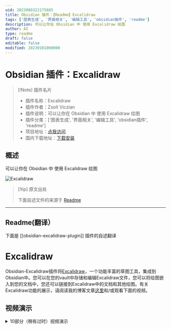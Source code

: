 ```yaml
---
uid: 2023080322175685
title: Obsidian 插件：【Readme】Excalidraw
tags: ['图表生成', '界面相关', '编辑工具', 'obsidian插件', 'readme']
description: 可以让你在 Obsidian 中 使用 Excalidraw 绘图 
author: AI
type: readme
draft: false
editable: false
modified: 20230101000000
---
```


# Obsidian 插件：Excalidraw

> [!Note] 插件名片
> - 插件名称：Excalidraw
> - 插件作者：Zsolt Viczian
> - 插件说明：可以让你在 Obsidian 中 使用 Excalidraw 绘图 
> - 插件分类：['图表生成', '界面相关', '编辑工具', 'obsidian插件', 'readme']
> - 项目地址：[点我访问](https://github.com/zsviczian/obsidian-excalidraw-plugin)
> - 国内下载地址：[下载安装](https://pkmer.cn/products/plugin/pluginMarket/?obsidian-excalidraw-plugin)

## 概述

可以让你在 Obsidian 中 使用 Excalidraw 绘图 

![Excalidraw](https://cdn.pkmer.cn/covers/obsidian-excalidraw-plugin.PNG!pkmer)

> [!tip] 原文出处
> 
>下面自述文件的来源于 [Readme](https://ghproxy.net/https://raw.githubusercontent.com/zsviczian/obsidian-excalidraw-plugin/master/README.md)
> 

---

## Readme(翻译）

下面是 [[obsidian-excalidraw-plugin]] 插件的自述翻译


# Excalidraw

Obsidian-Excalidraw插件将[Excalidraw](https://excalidraw.com/)，一个功能丰富的草图工具，集成到Obsidian中。您可以在您的vault中存储和编辑Excalidraw文件，您可以将绘图嵌入到您的文档中，您还可以链接到Excalidraw中的文档和其他绘图。有关Excalidraw功能的展示，请阅读我的博客文章[这里](https://www.zsolt.blog/2021/03/showcasing-excalidraw.html)和/或观看下面的视频。

## 视频演示



<details><summary>10部分（稍有过时）视频演示</summary>
<br>
<br>
<br>
<br>
<a href="https://youtu.be/MaJ5jJwBRWs" target="_blank"><img src="https://user-images.githubusercontent.com/14358394/125160341-a546b180-e17c-11eb-9de8-d87

## 特点

- 该插件将Excalidraw与Obsidian无缝集成，包括命令面板操作、文件浏览器功能、选项菜单命令和功能区按钮。
- 在功能区按钮或文件浏览器上按下<kbd>CTRL/CMD+单击</kbd>，可以在新窗格中创建/打开绘图。

### 设置

设置将允许您根据需要自定义Excalidraw。该插件带有大量的设置选项。我尝试为这些设置添加有意义的解释，请耐心查找设置，因为大多数请求都已经存在相应的设置。

插件设置分为以下几个部分：
- **基本设置**：例如默认使用的文件夹
- **保存**：压缩和自动保存计时器
- **文件名**：配置自动生成的Excalidraw文件名
- **显示**：影响Excalidraw处理方式的设置（例如：左手模式、主题设置、鼠标滚轮和捏合缩放设置、适应缩放设置）
- **链接和嵌入**：影响Excalidraw画布上链接和嵌入项行为的设置
- **Markdown嵌入设置**：这些设置控制从您的Vault嵌入到Excalidraw绘图中的Markdown文档的行为
- **嵌入和导出**：控制将Excalidraw图像嵌入到Markdown文档中时的显示方式的设置
- **自动导出设置**：您可以配置Excalidraw在每次保存时创建绘图的PNG或SVG副本
- **兼容性功能**：如果您在Obsidian之外（例如在LogSeq、Visual Studio、Web上等）编辑Excalidraw绘图，请检查这些设置。
- **实验性功能**：这些高级功能是以“巧妙”的方式实现的。功能包括定义第四种字体，在Obsidian文件浏览器中添加自定义图标以区分Exalidraw文件，OCR设置等。
- **已安装脚本的设置**：您从脚本库安装的一些脚本带有设置。脚本设置在第一次运行脚本时安装。因此，要访问脚本的设置，请安装脚本，首次运行脚本，然后在插件设置中查找设置选项。

#### 模板

- 用于新绘图的模板。该模板将恢复笔画属性。
    这意味着您可以在模板中设置默认的笔画颜色、笔画宽度、透明度、字体系列、字体大小、填充样式、笔画样式等。
    这也适用于ExcalidrawAutomate。
    - 通过模板，您可以自定义Excalidraw使用的颜色调色板。
        - 切换到Markdown视图。
        - 滚动到文件底部，找到`"AppState": {`。
        - 在AppState部分的末尾找到`"customColorPalette": {`。
        - 您可以通过添加以下3个变量中的任意一个或全部来指定Excalidraw使用的3个调色板：
            - `"canvasBackground":[], "elementBackground":[], "elementStroke": []`。
        - 在每个变量的数组中，添加逗号分隔的有效HTML颜色列表（例如，对于红色，使用`#FF0000`）。
        - 有关更多帮助，请参见上面的视频。

#### 导出

- 如果对可移植性很重要：
    - 自动导出SVG和/或PNG文件，包括保持同步功能，这样您就可以将SVG/PNG嵌入到文档中，而不是嵌入excalidraw文件。
    - 您可以通过添加`excalidraw-autoexport`前置元数据键来覆盖单个文件的导出设置。此键的有效值为`none`、`both`、`png`和`svg`。

- 指定嵌入绘图的默认宽度。
- 兼容性功能，自动导出并保持同步markdown excalidraw文件和传统的`.excalidraw`文件。
- 实验性功能，向文件资源管理器添加自定义标签以标记绘图文件。
- 启用/禁用自动保存。

### 将您的绘图嵌入到Markdown文档中
- 您可以使用以下格式选项自定义嵌入图像的大小和位置：
    - `![[image.excalidraw|100]]`,
    - `![[image.excalidraw|100x100]]`,
    - `![[image.excalidraw|100|left]]`,
    - `![[image.excalidraw|right-wrap]]`.
    - `![[<filename.excalidraw>|<width>x<height>|<alignment>]]`.
    - 您可以通过CSS添加自定义对齐方式。
    - 出现在`<alignment>`中的任何文本都将添加到呈现的SVG元素样式和包装器DIV元素中。
    - 有关更多信息，请参见[styles.css](https://github.com/zsviczian/obsidian-excalidraw-plugin/blob/master/styles.css)。
- Excalidraw绘图在Obsidian Publish中不显示。如果您想在发布的文档中使用Excalidraw，您可以在插件设置中配置，在创建新文件时自动在文档中插入绘图的PNG或SVG版本。请参见“要插入到文档中的文件类型”。
    - 在“导出设置”下，您还可以配置自动导出图像的暗色和亮色版本，以便您的发布站点支持暗色和亮色模式。

### 超链接和拖放支持
![](https://github.com/zsviczian/obsidian-excalidraw-plugin/blob/master/images/excalidraw-modifiers.png)

#### 超链接
- 支持超链接，例如：
    - `https://zsolt.blog`,
    - `[Obsidian](https://obsidian.md)`, 和
    - 内部链接，例如在绘图文本中的 `[[My file in vault|Alias]]`。
- 如果你启用了 Obsidian 设置中的 Files & Links/Automatically Update Internal Links，当文件被移动或重命名时，链接将会更新。
- 绘图中的链接将会显示在文档的反向链接中。
- 支持引用插入
    - `![[myfile#^blockref]]` 将会在绘图中转换为引用的块的文本。
    - `![[myfile#section]]` 也可以使用，这将会引用该部分。
    - 你还可以通过在转入后的文本后面加上花括号中的最大字符数来指定引用文本的换行，例如 `![[myfile#^blockref]]{40}` 将会在40个字符处换行。
- 为了方便起见，你还可以使用命令面板在绘图中插入链接。
- <kbd>CTRL/CMD + 悬停</kbd> 可以弹出 Obsidian 的快速预览链接。（在 Mac 上是 <kbd>CTRL+CMD+悬停</kbd>）。
- 使用块引用，你还可以在其他文档中引用和插入出现在绘图中的文本。

#### 拖放支持
- 您可以从Obsidian文件浏览器中拖动文件，并将它们变成Excalidraw中的文件链接。有关各种修饰键组合，请参见上表。
- 注意：将图像锚定到其大小的100%是一个非常特定的行为，我主要是为自己构建的一个非常专业的功能
    - （甚至比Excalidraw Obsidian中的其他功能更多 - 也主要是为了自己😉）。
    - 每次打开Excalidraw绘图时，这将重置您嵌入的图像为100%大小，
        或者如果您使用此功能插入了一个嵌入的Excalidraw绘图到您的画布上，
        每次更新嵌入的绘图，它都会被缩放回100%大小。
    - 这意味着即使您在绘图上调整图像的大小，下次打开时它也会重置为100%，
        文件或修改原始嵌入对象。当您将绘图分解为单独的Excalidraw文件时，此功能非常有用，
        但当组合到单个画布上时，您希望各个部分保持其实际大小。我使用此功能来
        从原子绘图构建“一页书”摘要。
- 您可以从Markdown视图中拖放文本到Excalidraw。
- 您可以从浏览器中拖放网址，并将它们变成链接。
- 您可以拖放YouTube链接和缩略图，并在Excalidraw中将它们变成带有缩略图的YouTube链接。

### LaTeX
使用命令面板操作"插入LaTeX公式"来插入LaTeX公式。
您可以在Markdown视图中编辑公式，或者通过<kbd>CTRL/CMD + 单击</kbd>公式进行编辑。

### 图片支持
- 在iOS和Android上，您可以通过在Excalidraw中按下添加图片按钮来从相机中添加图片。
- 您可以将图片复制/粘贴到您的绘图中。图片将保存在您的保险库中。
- 您可以按照上述说明拖放图片。
- 网络上的图片的URL链接：您可以从网页上将图片拖放到Excalidraw中。如果您在将图片拖放到Excalidraw时按住CTRL键，图片将不会保存到您的保险库中。Excalidraw将从URL加载图片。请注意，如果您没有互联网访问权限，或者这些图片从互联网上被删除，它们也将从您的绘图中消失。
- 如果您将图片URL粘贴到Excalidraw中（只需单击URL上的复制，然后在Excalidraw画布上单击粘贴），图片将被插入并带有指向网络上图片的链接。同样，图片不会保存到您的保险库中，只有链接。
- 如果您拖放一个YouTube视频链接，它将被转换为带有指向视频的缩略图链接的元素。

### 引用图像的部分块
有关详细信息，请参见此[视频](https://youtu.be/yZQoJg2RCKI)
- 当在指向Excalidraw文件的链接中引用画布上的元素时，
    - 使用elementId或部分标题（即包含`# <Section title>`的文本元素）
        - 例如`[[file#^elementID]]`，
    - 您可以添加`group=`前缀，
        - 例如`[[file#^group=elementID]]`或
    - `area=`前缀，
        - 例如`[[file#area=Section heading]]`。
    - 如果找到`group=`前缀，Excalidraw将选择与elementID（块引用）或部分标题引用的元素相同组中的元素组。
    - 如果找到`area=`前缀，Excalidraw将在引用元素周围插入图像的剪切。
    - 请注意，在将Excalidraw嵌入为PNG到您的Markdown文档时，不支持`area=`选择器。
    - 引用文本元素的elementID而没有`group=`或`area=`前缀将将元素作为纯文本插入。引用非文本元素（例如矩形，椭圆等）而没有`group=`或`area=`前缀将导致Obsidian错误，因为这些elementId在Excalidraw markdown文件中不存在作为块引用。

### Markdown
- 从1.2.0版本开始，绘图文件存储在Markdown文件中
    - 您可以为绘图添加标签
    - 您可以在绘图的YAML前置元数据中添加元数据
    - 在前置元数据和`# Text Elements`标题之间添加的任何内容都将被Excalidraw忽略，即您可以在此处添加任何内容，它将作为文档的一部分保留。
    - Excalidraw文档现在以图形视图显示。
    - 以下前置元数据键将自定义绘图的显示方式-覆盖常规设置：
        - `excalidraw-link-prefix: "📍"` 内部链接的预览前缀
        - `excalidraw-url-prefix: "🌐"` 外部链接的预览前缀
        - `excalidraw-link-brackets: true|false` 是否在预览中显示链接周围的括号
        - `excalidraw-default-mode: view|zen` 默认情况下以查看模式或禅模式打开此文档。默认查看模式非常适合演示幻灯片。
    - 前置元数据标签可自定义文件级别的图像导出[519](https://github.com/zsviczian/obsidian-excalidraw-plugin/issues/519)。如果存在这些键，则它们将覆盖默认的excalidraw嵌入和导出设置。
        - `excalidraw-export-transparent: true`： true == 透明 / false == 带背景。
        - `excalidraw-export-dark`: true == 暗模式 / false == 亮模式。
        - `excalidraw-export-padding`: 指定图像的导出填充
        - `excalidraw-export-pngscale`: 这仅影响导出为PNG。指定图像的导出比例。典型范围在0.5和5之间，但您也可以尝试其他值。

### 将完整的Markdown文件嵌入到您的绘图中
- 从Obsidian文件浏览器中拖动所需的文件，并在将文件放置在画布上时按住<kbd>SHIFT</kbd>键。
- 使用命令面板操作：`从vault插入markdown文件`
- 使用自定义的woff、woff2或TTF字体来显示文档，您可以在Excalidraw设置中设置要使用的默认字体。
- 您可以为渲染Markdown文档的快照图像设置自定义CSS。
  仅支持操作系统标准字体作为字体系列（
    [Win10](https://docs.microsoft.com/en-us/typography/fonts/windows_10_font_list),
    [Mac & iOS](https://developer.apple.com/fonts/system-fonts/)
  ），此外，您可以使用上述设置来设置一个额外的自定义字体。
    - （观看此[视频](https://youtu.be/K6qZkTz8GHs)以进行演示，并查看此
    - [示例CSS](https://github.com/zsviczian/obsidian-excalidraw-plugin/discussions/281)）。
    - 为了帮助样式化，您可以观察由Excalidraw创建的Markdown文档的SVG快照。
        - 打开Obsidian开发者控制台（<kbd>CTRL+Shift+i</kbd>/<kbd>CMD+OPT+i</kbd>）并
        - 执行以下命令：`ExcalidrawAutomate.mostRecentMarkdownSVG`
- 您可以通过将以下前置元数据键添加到您的Markdown文档中来控制嵌入的Markdown文件的外观：
    - `excalidraw-font: Virgil|Cascadia|font_file_name.extension`
    - `excalidraw-font-color: css-color-name|#HEXcolor|any-other-html-standard-format`，
        - 您可以在[这里](https://www.w3schools.com/colors/colors_names.asp)找到CSS颜色名称。
    - `excalidraw-border-color: css-color-name|#HEXcolor|any-other-html-standard-format`
    - `excalidraw-css: "css-filename|css snippet"`
- 切换到Markdown视图或使用<kbd>WIN+CTRL</kbd>/<kbd>CMD+CTRL</kbd>点击图像以编辑嵌入的属性：
    - `[[filename#^blockref|WIDTHxMAXHEIGHT]]`

### 自定义字体、自定义笔、OCR支持、SVG导入
- 在插件设置中，您可以添加自定义的第四种字体。更多详细信息请参见此[视频](https://youtu.be/eKFmrSQhFA4)
- 该插件包括使用Taskbone OCR的OCR支持。更多详细信息请参见此[视频](https://youtu.be/7gu4ETx7zro)
- 您可以将SVG文件转换为Excalidraw绘图（有一些限制）。更多详细信息请参见此[视频](https://youtu.be/vlC1-iBvIfo)
- 您可以定义自定义的自由绘制笔。请参阅[此处](https://github.com/zsviczian/obsidian-excalidraw-plugin/blob/master/ea-scripts/Alternative%20Pens.md)的文档和[视频](https://youtu.be/uZz5MgzWXiM)。

### 脚本引擎
- 从1.5.0版本开始，您可以使用脚本引擎轻松执行ExcalidrawAutomate宏，并为它们分配命令面板快捷方式。您可以在[这里](https://github.com/zsviczian/obsidian-excalidraw-plugin/tree/master/ea-scripts)找到一个入门视频和一个不断增长的可安装脚本库。
- 您可以通过将脚本和相应的SVG图标文件移动到文件夹中，在Excalidraw的Obsidian工具面板上将脚本组织成组。请参见演示[视频](https://youtu.be/wTtaXmRJ7wg?t=16)。

### 其他
- 左手模式
- 包括完整的
    - [QuickAdd](https://github.com/chhoumann/quickadd),
    - [Templater](https://silentvoid13.github.io/Templater/) 和
    - [Dataview](https://blacksmithgu.github.io/obsidian-dataview/docs/api/intro/) 支持通过 ExcalidrawAutomate。
    - 查看[详细帮助和示例](https://zsviczian.github.io/obsidian-excalidraw-plugin/)。
    - 我还有一个[YouTube ExcalidrawAutomate 播放列表](https://www.youtube.com/playlist?list=PL6mqgtMZ4NP1IR4nXxSlMA4PA5E-qpyHZ)，有很多示例。
- 需要 OBSIDIAN SYNC 订阅：完整的绘图文件历史记录和设备间同步
- 多语言支持：如果您想通过翻译插件来帮助，请与我联系。

---

反馈、问题、想法、问题

加入关于Excalidraw插件的讨论，访问[forum.obsidian.md](https://forum.obsidian.md/t/excalidraw-full-featured-sketching-plugin-in-obsidian)

请前往[GitHub](https://github.com/zsviczian/obsidian-excalidraw-plugin/issues)报告错误或请求改进。

---

如果您喜欢Excalidraw，请通过在[https://ko-fi/zsolt](https://ko-fi.com/zsolt)上给我买杯咖啡来支持我的工作和热情。

请还帮忙通过在Twitter、Reddit或其他您经常使用的社交媒体平台上分享Obsidian Excalidraw插件的信息来传播。

您可以在Twitter上找到我[@zsviczian](https://twitter.com/zsviczian)，以及在我的博客[zsolt.blog](https://zsolt.blog)上。

[<img style="float:left" src="https://user-images.githubusercontent.com/14358394/115450238-f39e8100-a21b-11eb-89d0-fa4b82cdbce8.png" width="200">](https://ko-fi.com/zsolt)

---

## Excalidraw的朋友们
如果你喜欢Excalidraw，请考虑尝试一下[ExcaliBrain](https://github.com/zsviczian/excalibrain)（也可通过Obsidian Community Plugins获得）。





